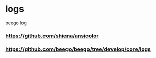 # logs
beego log

### https://github.com/shiena/ansicolor
### https://github.com/beego/beego/tree/develop/core/logs
